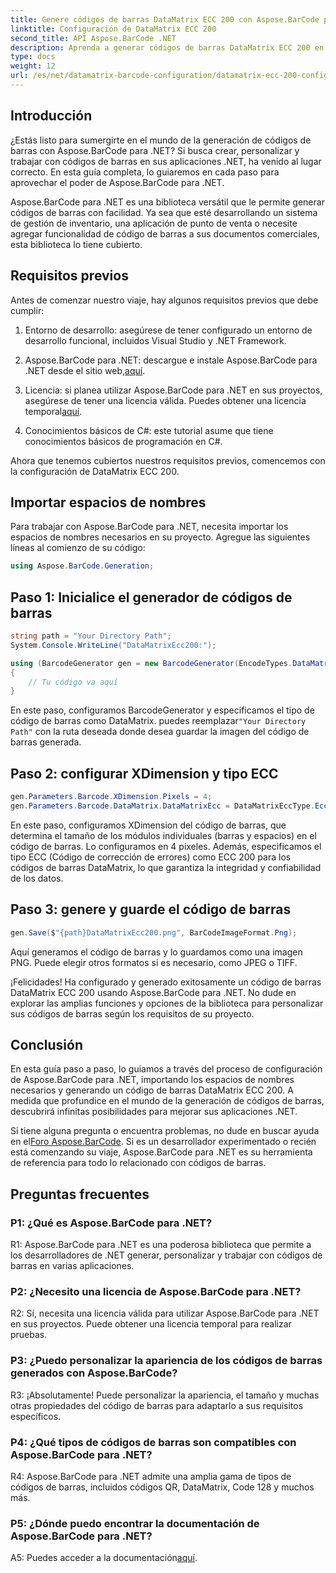```yaml
---
title: Genere códigos de barras DataMatrix ECC 200 con Aspose.BarCode para .NET
linktitle: Configuración de DataMatrix ECC 200
second_title: API Aspose.BarCode .NET
description: Aprenda a generar códigos de barras DataMatrix ECC 200 en .NET usando Aspose.BarCode. Optimice las operaciones con la creación eficiente de códigos de barras.
type: docs
weight: 12
url: /es/net/datamatrix-barcode-configuration/datamatrix-ecc-200-configuration/
---
```

## Introducción

¿Estás listo para sumergirte en el mundo de la generación de códigos de barras con Aspose.BarCode para .NET? Si busca crear, personalizar y trabajar con códigos de barras en sus aplicaciones .NET, ha venido al lugar correcto. En esta guía completa, lo guiaremos en cada paso para aprovechar el poder de Aspose.BarCode para .NET.

Aspose.BarCode para .NET es una biblioteca versátil que le permite generar códigos de barras con facilidad. Ya sea que esté desarrollando un sistema de gestión de inventario, una aplicación de punto de venta o necesite agregar funcionalidad de código de barras a sus documentos comerciales, esta biblioteca lo tiene cubierto.

## Requisitos previos

Antes de comenzar nuestro viaje, hay algunos requisitos previos que debe cumplir:

1. Entorno de desarrollo: asegúrese de tener configurado un entorno de desarrollo funcional, incluidos Visual Studio y .NET Framework.

2.  Aspose.BarCode para .NET: descargue e instale Aspose.BarCode para .NET desde el sitio web,[aquí](https://releases.aspose.com/barcode/net/).

3.  Licencia: si planea utilizar Aspose.BarCode para .NET en sus proyectos, asegúrese de tener una licencia válida. Puedes obtener una licencia temporal[aquí](https://purchase.aspose.com/temporary-license/).

4. Conocimientos básicos de C#: este tutorial asume que tiene conocimientos básicos de programación en C#.

Ahora que tenemos cubiertos nuestros requisitos previos, comencemos con la configuración de DataMatrix ECC 200.

## Importar espacios de nombres

Para trabajar con Aspose.BarCode para .NET, necesita importar los espacios de nombres necesarios en su proyecto. Agregue las siguientes líneas al comienzo de su código:

```csharp
using Aspose.BarCode.Generation;
```

## Paso 1: Inicialice el generador de códigos de barras

```csharp
string path = "Your Directory Path";
System.Console.WriteLine("DataMatrixEcc200:");

using (BarcodeGenerator gen = new BarcodeGenerator(EncodeTypes.DataMatrix, "Åspóse.Barcóde©"))
{
    // Tu código va aquí
}
```

 En este paso, configuramos BarcodeGenerator y especificamos el tipo de código de barras como DataMatrix. puedes reemplazar`"Your Directory Path"` con la ruta deseada donde desea guardar la imagen del código de barras generada.

## Paso 2: configurar XDimension y tipo ECC

```csharp
gen.Parameters.Barcode.XDimension.Pixels = 4;
gen.Parameters.Barcode.DataMatrix.DataMatrixEcc = DataMatrixEccType.Ecc200;
```

En este paso, configuramos XDimension del código de barras, que determina el tamaño de los módulos individuales (barras y espacios) en el código de barras. Lo configuramos en 4 píxeles. Además, especificamos el tipo ECC (Código de corrección de errores) como ECC 200 para los códigos de barras DataMatrix, lo que garantiza la integridad y confiabilidad de los datos.

## Paso 3: genere y guarde el código de barras

```csharp
gen.Save($"{path}DataMatrixEcc200.png", BarCodeImageFormat.Png);
```

Aquí generamos el código de barras y lo guardamos como una imagen PNG. Puede elegir otros formatos si es necesario, como JPEG o TIFF.

¡Felicidades! Ha configurado y generado exitosamente un código de barras DataMatrix ECC 200 usando Aspose.BarCode para .NET. No dude en explorar las amplias funciones y opciones de la biblioteca para personalizar sus códigos de barras según los requisitos de su proyecto.

## Conclusión

En esta guía paso a paso, lo guiamos a través del proceso de configuración de Aspose.BarCode para .NET, importando los espacios de nombres necesarios y generando un código de barras DataMatrix ECC 200. A medida que profundice en el mundo de la generación de códigos de barras, descubrirá infinitas posibilidades para mejorar sus aplicaciones .NET.

 Si tiene alguna pregunta o encuentra problemas, no dude en buscar ayuda en el[Foro Aspose.BarCode](https://forum.aspose.com/c/barcode/13). Si es un desarrollador experimentado o recién está comenzando su viaje, Aspose.BarCode para .NET es su herramienta de referencia para todo lo relacionado con códigos de barras.

## Preguntas frecuentes

### P1: ¿Qué es Aspose.BarCode para .NET?

R1: Aspose.BarCode para .NET es una poderosa biblioteca que permite a los desarrolladores de .NET generar, personalizar y trabajar con códigos de barras en varias aplicaciones.

### P2: ¿Necesito una licencia de Aspose.BarCode para .NET?

R2: Sí, necesita una licencia válida para utilizar Aspose.BarCode para .NET en sus proyectos. Puede obtener una licencia temporal para realizar pruebas.

### P3: ¿Puedo personalizar la apariencia de los códigos de barras generados con Aspose.BarCode?

R3: ¡Absolutamente! Puede personalizar la apariencia, el tamaño y muchas otras propiedades del código de barras para adaptarlo a sus requisitos específicos.

### P4: ¿Qué tipos de códigos de barras son compatibles con Aspose.BarCode para .NET?

R4: Aspose.BarCode para .NET admite una amplia gama de tipos de códigos de barras, incluidos códigos QR, DataMatrix, Code 128 y muchos más.

### P5: ¿Dónde puedo encontrar la documentación de Aspose.BarCode para .NET?

 A5: Puedes acceder a la documentación[aquí](https://reference.aspose.com/barcode/net/).